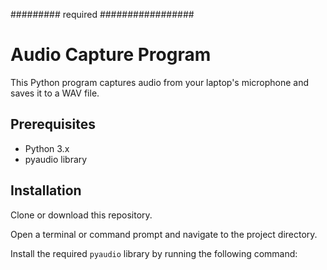 ######### required #################
# Audio Capture Program

This Python program captures audio from your laptop's microphone and saves it to a WAV file.

## Prerequisites

- Python 3.x
- pyaudio library

## Installation

Clone or download this repository.

Open a terminal or command prompt and navigate to the project directory.

Install the required `pyaudio` library by running the following command:
